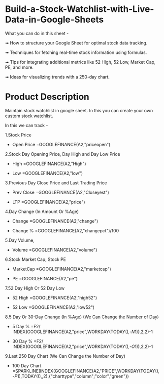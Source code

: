 # Build-a-Stock-Watchlist-with-Live-Data-in-Google-Sheets

What you can do in this sheet -

➟ How to structure your Google Sheet for optimal stock data tracking.

➟ Techniques for fetching real-time stock information using formulas.

➟ Tips for integrating additional metrics like 52 High, 52 Low, Market Cap, PE, and more. 

➟ Ideas for visualizing trends with a 250-day chart.

# Product Description

Maintain stock watchlist in google sheet. In this you can create your own custom stock watchlist.

In this we can track -

1.Stock Price

  - Open Price =GOOGLEFINANCE(A2,"priceopen")
  
2.Stock Day Opening Price, Day High and Day Low Price

  - High =GOOGLEFINANCE(A2,"High")
  
  - Low =GOOGLEFINANCE(A2,"low")
  
3.Previous Day Close Price and Last Trading Price

  - Prev Close =GOOGLEFINANCE(A2,"Closeyest")
  
  - LTP =GOOGLEFINANCE(A2,"price")
  
4.Day Change (In Amount Or %Age)

  - Change =GOOGLEFINANCE(A2,"change")
  
  - Change % =GOOGLEFINANCE(A2,"changepct")/100
  
5.Day Volume, 

  - Volume =GOOGLEFINANCE(A2,"volume")
  
6.Stock Market Cap, Stock PE

  - MarketCap =GOOGLEFINANCE(A2,"marketcap")
  
  - PE =GOOGLEFINANCE(A2,"pe")
  
7.52 Day High Or 52 Day Low 

  - 52 High =GOOGLEFINANCE(A2,"high52")
  
  - 52 Low  =GOOGLEFINANCE(A2,"low52")
  
8.5 Day Or 30-Day Change (In %Age) (We Can Change the Number of Day)

  - 5 Day % =F2/ INDEX(GOOGLEFINANCE(A2,"price",WORKDAY(TODAY(),-$N$1)),2,2)-1
  
  - 30 Day % =F2/ INDEX(GOOGLEFINANCE(A2,"price",WORKDAY(TODAY(),-$O$1)),2,2)-1
  
9.Last 250 Day Chart (We Can Change the Number of Day)

  - 100 Day Chart =SPARKLINE(INDEX(GOOGLEFINANCE(A2,"PRICE",WORKDAY(TODAY(),-$P$1),TODAY()),,2),{"charttype","column";"color","green"})












